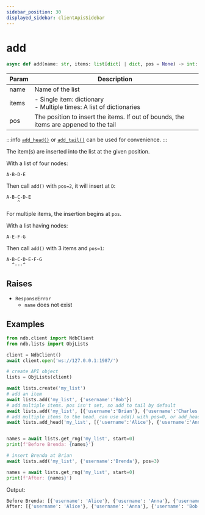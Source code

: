 ```yaml
---
sidebar_position: 30
displayed_sidebar: clientApisSidebar
---
```


# add

```py
async def add(name: str, items: list[dict] | dict, pos = None) -> int:
```

|Param|Description|
|---|---|
|name|Name of the list|
|items|- Single item: dictionary<br/>- Multiple times: A list of dictionaries|
|pos|The position to insert the items. If out of bounds, the items are appened to the tail|


:::info
[`add_head()`](add_head) or [`add_tail()`](add_tail) can be used for convenience.
:::

The item(s) are inserted into the list at the given position.

With a list of four nodes:
```
A-B-D-E
```

Then call `add()` with `pos=2`, it will insert at `D`:
```
A-B-C-D-E
    ^
```

For multiple items, the insertion begins at `pos`.

With a list having nodes:

```
A-E-F-G
```

Then call `add()` with 3 items and `pos=1`:

```
A-B-C-D-E-F-G
  ^---^
```



## Raises
- `ResponseError`
    - `name` does not exist


## Examples

```py
from ndb.client import NdbClient
from ndb.lists import ObjLists

client = NdbClient()
await client.open('ws://127.0.0.1:1987/')

# create API object
lists = ObjLists(client)

await lists.create('my_list')
# add an item
await lists.add('my_list', {'username':'Bob'})
# add multiple items. pos isn't set, so add to tail by default
await lists.add('my_list', [{'username':'Brian'}, {'username':'Charles'}])
# add multiple items to the head. can use add() with pos=0, or add_head()
await lists.add_head('my_list', [{'username':'Alice'}, {'username':'Anna'}])


names = await lists.get_rng('my_list', start=0)
print(f'Before Brenda: {names}')

# insert Brenda at Brian
await lists.add('my_list', {'username':'Brenda'}, pos=3)

names = await lists.get_rng('my_list', start=0)
print(f'After: {names}')
```

Output:

```py
Before Brenda: [{'username': 'Alice'}, {'username': 'Anna'}, {'username': 'Bob'}, {'username': 'Brian'}, {'username': 'Charles'}]
After: [{'username': 'Alice'}, {'username': 'Anna'}, {'username': 'Bob'}, {'username': 'Brenda'}, {'username': 'Brian'}, {'username': 'Charles'}]
```
